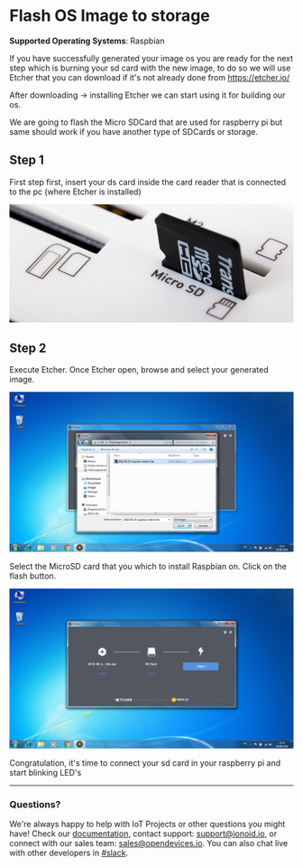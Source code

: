 # Flash OS Image to storage

**Supported Operating Systems**:
Raspbian

If you have successfully generated your image os you are ready for the next step which is burning
your sd card with the new image, to do so we will use Etcher that you can download if it's not already done from https://etcher.io/

After downloading -> installing Etcher we can start using it for building our os.

We are going to flash the Micro SDCard that are used for raspberry pi but same should work if you have another type of SDCards or storage.

## Step 1
First step first, insert your ds card inside the card reader that is connected to the pc (where Etcher is installed) 

![insert card](./SDcardReader.jpg)

## Step 2 

Execute Etcher.
Once Etcher open, browse and select your generated image.

![Select os](EtcherSelectWindows.png)

Select the MicroSD card that you which to install Raspbian on.
Click on the flash button.

![Select sd card](EtcherFlashWindows.png)

Congratulation, it's time to connect your sd card in your raspberry pi and start blinking LED's

---


### Questions?
We're always happy to help with IoT Projects or other questions you might have! Check our [documentation](https://docs.ionoid.io/#/), contact support: support@ionoid.io, or connect with our sales team: sales@opendevices.io. You can also chat live with other developers in  [#slack](https://ionoidcommunity.slack.com/join/shared_invite/enQtNTAzMTEwMTc5NDc2LTM2ODgxY2VmYTljNjM2NTNmZmVjYTEzY2Q4NTgyZTljYzI3MzhiZGRlODkzNTE3NTE3ODk5ZmFjNjYzOGRjZTM).
